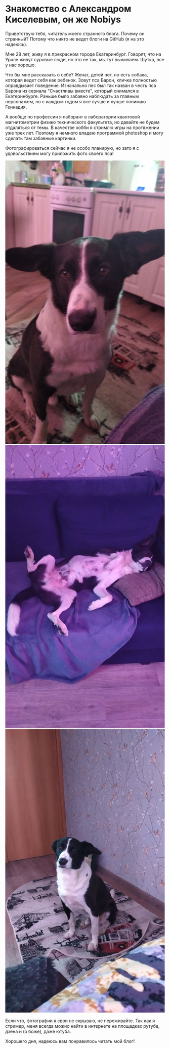 # Знакомство с Александром Киселевым, он же Nobiys

Приветствую тебя, читатель моего странного блога. Почему он странный? Потому что никто не ведет блоги на GitHub (я на это надеюсь). 

Мне 28 лет, живу я в прекрасном городе Екатеринбург. Говорят, что на Урале живут суровые люди, но это не так, мы тут выживаем. Шутка, все у нас хорошо. 

Что бы мне рассказать о себе? Женат, детей нет, но есть собака, которая ведет себя как ребенок. Зовут пса Барон, кличка полностью оправдывает поведение. Изначально пес был так назван в честь пса Барона из сериала "Счастливы вместе", который снимался в Екатеринбурге. Раньше было забавно наблюдать за главным персонажем, но с каждым годом я все лучше и лучше понимаю Геннадия.

А вообще по профессии я лаборант в лаборатории квантовой магнитометрии физико технического факультета, но давайте не будем отдаляться от темы. В качестве хобби я стримлю игры на протяжении уже трех лет. Поэтому я немного владею программой photoshop и могу сделать там забавные картинки. 

Фотографироваться сейчас я не особо планирую, но зато я с удовольствием могу приложить фото своего пса!

![alt text](photo_2024-10-04_03-01-01.jpg)
![alt text](photo_2024-09-18_00-47-06.jpg)
![alt text](photo_2024-08-24_04-47-02.jpg)

Если что, фотографии я свои не скрываю, не переживайте. Так как я стример, меня всегда можно найти в интернете на площадках рутуба, дзена и (о боже), даже ютуба.

Хорошего дня, надеюсь вам понравилось читать мой блог!
